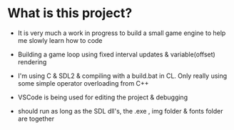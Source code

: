 # What is this project?

- It is very much a work in progress to build a small game engine to help me slowly learn how to code

- Building a game loop using fixed interval updates & variable(offset) rendering

- I'm using C & SDL2 & compiling with a build.bat in CL. Only really using some simple operator overloading from C++

- VSCode is being used for editing the project & debugging

- should run as long as the SDL dll's,  the .exe , img folder & fonts folder are together

